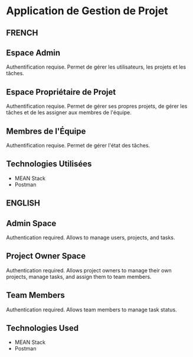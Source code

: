 # Application de Gestion de Projet
## FRENCH
## Espace Admin
Authentification requise. Permet de gérer les utilisateurs, les projets et les tâches.

## Espace Propriétaire de Projet
Authentification requise. Permet de gérer ses propres projets, de gérer les tâches et de les assigner aux membres de l'équipe.

## Membres de l'Équipe
Authentification requise. Permet de gérer l'état des tâches.

## Technologies Utilisées
- MEAN Stack
- Postman
## ENGLISH
## Admin Space
Authentication required. Allows to manage users, projects, and tasks.

## Project Owner Space
Authentication required. Allows project owners to manage their own projects, manage tasks, and assign them to team members.

## Team Members
Authentication required. Allows team members to manage task status.

## Technologies Used
- MEAN Stack
- Postman
